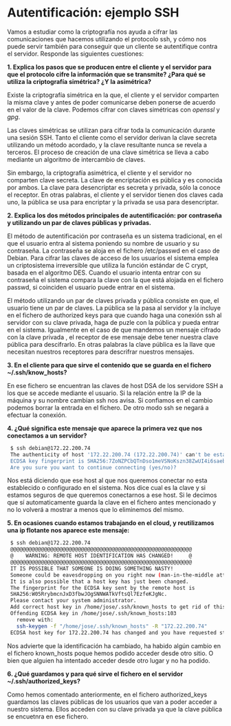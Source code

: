 # Autentificación: ejemplo SSH

Vamos a estudiar como la criptografía nos ayuda a cifrar las comunicaciones que hacemos utilizando el protocolo ssh, y cómo nos puede servir también para conseguir que un cliente se autentifique contra el servidor. Responde las siguientes cuestiones:

**1. Explica los pasos que se producen entre el cliente y el servidor para que el protocolo cifre la información que se transmite? ¿Para qué se utiliza la criptografía simétrica? ¿Y la asimétrica?**

Existe la criptografía simétrica en la que, el cliente y el servidor comparten la misma clave y antes de poder comunicarse deben ponerse de acuerdo en el valor de la clave. Podemos cifrar con claves simétricas con *openssl* y *gpg*.

Las claves simétricas se utilizan para cifrar toda la comunicación durante una sesión SSH. Tanto el cliente como el servidor derivan la clave secreta utilizando un método acordado, y la clave resultante nunca se revela a terceros. El proceso de creación de una clave simétrica se lleva a cabo mediante un algoritmo de intercambio de claves.

Sin embargo, la criptografía asimétrica, el cliente y el servidor no comparten clave secreta. La clave de encriptación es pública y es conocida por ambos. La clave para desencriptar es secreta y privada, sólo la conoce el receptor. En otras palabras, el cliente y el servidor tienen dos claves cada uno, la pública se usa para encriptar y la privada se usa para desencriptar.


**2. Explica los dos métodos principales de autentificación: por contraseña y utilizando un par de claves públicas y privadas.**

El método de autentificación por contraseña es un sistema tradicional, en el que el usuario entra al sistema poniendo su nombre de usuario y su contraseña. La contraseña se aloja en el fichero /etc/passwd en el caso de Debian. Para cifrar las claves de acceso de los usuarios el sistema emplea un criptosistema irreversible que utiliza la función estándar de C crypt, basada en el algoritmo DES. Cuando el usuario intenta entrar con su contraseña el sistema compara la clave con la que está alojada en el fichero passwd, si coinciden el usuario puede entrar en el sistema.

El método utilizando un par de claves privada y pública consiste en que, el usuario tiene un par de claves. La pública se la pasa al servidor y la incluye en el fichero de authorized keys para que cuando haga una conexión ssh al servidor con su clave privada, haga de puzle con la pública y pueda entrar en el sistema. Igualmente en el caso de que mandemos un mensaje cifrado con la clave privada , el receptor de ese mensaje debe tener nuestra clave pública para descifrarlo. En otras palabras la clave pública es la llave que necesitan nuestros receptores para descrifrar nuestros mensajes.

**3. En el cliente para que sirve el contenido que se guarda en el fichero ~/.ssh/know_hosts?**

En ese fichero se encuentran las claves de host DSA de los servidore SSH a los que se accede mediante el usuario. Si la relación entre la IP de la máquina y su nombre cambian ssh nos avisa. Si confiamos en el cambio podemos borrar la entrada en el fichero. De otro modo ssh se negará a efectuar la conexión.


**4. ¿Qué significa este mensaje que aparece la primera vez que nos conectamos a un servidor?**

```sh
 $ ssh debian@172.22.200.74
 The authenticity of host '172.22.200.74 (172.22.200.74)' can't be established.
 ECDSA key fingerprint is SHA256:7ZoNZPCbQTnDso1meVSNoKszn38ZwUI4i6saebbfL4M.
 Are you sure you want to continue connecting (yes/no)? 
```

Nos está diciendo que ese host al que nos queremos conectar no esta establecido o configurado en el sistema. Nos dice cual es la clave y si estamos seguros de que queremos conectarnos a ese host. Si le decimos que sí automaticamente guarda la clave en el fichero antes mencionado y no lo volverá a mostrar a menos que lo eliminemos del mismo.


**5. En ocasiones cuando estamos trabajando en el cloud, y reutilizamos una ip flotante nos aparece este mensaje:**

```sh
 $ ssh debian@172.22.200.74
 @@@@@@@@@@@@@@@@@@@@@@@@@@@@@@@@@@@@@@@@@@@@@@@@@@@@@@@@@@@
 @    WARNING: REMOTE HOST IDENTIFICATION HAS CHANGED!     @
 @@@@@@@@@@@@@@@@@@@@@@@@@@@@@@@@@@@@@@@@@@@@@@@@@@@@@@@@@@@
 IT IS POSSIBLE THAT SOMEONE IS DOING SOMETHING NASTY!
 Someone could be eavesdropping on you right now (man-in-the-middle attack)!
 It is also possible that a host key has just been changed.
 The fingerprint for the ECDSA key sent by the remote host is
 SHA256:W05RrybmcnJxD3fbwJOgSNNWATkVftsQl7EzfeKJgNc.
 Please contact your system administrator.
 Add correct host key in /home/jose/.ssh/known_hosts to get rid of this message.
 Offending ECDSA key in /home/jose/.ssh/known_hosts:103
   remove with:
   ssh-keygen -f "/home/jose/.ssh/known_hosts" -R "172.22.200.74"
 ECDSA host key for 172.22.200.74 has changed and you have requested strict checking.
```
Nos advierte que la identificación ha cambiado, ha habido algún cambio en el fichero known_hosts poque hemos podido acceder desde otro sitio. O bien que alguien ha intentado acceder desde otro lugar y no ha podido.


**6. ¿Qué guardamos y para qué sirve el fichero en el servidor ~/.ssh/authorized_keys?**

Como hemos comentado anteriormente, en el fichero authorized_keys guardamos las claves públicas de los usuarios que van a poder acceder a nuestro sistema. Ellos acceden con su clave privada ya que la clave pública se encuetnra en ese fichero.


